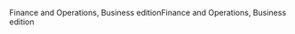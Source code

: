 <span data-ttu-id="f58a3-101">Finance and Operations, Business edition</span><span class="sxs-lookup"><span data-stu-id="f58a3-101">Finance and Operations, Business edition</span></span>